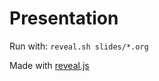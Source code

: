 # Presentation

Run with: `reveal.sh slides/*.org`

Made with [reveal.js](http://lab.hakim.se/reveal-js/)
